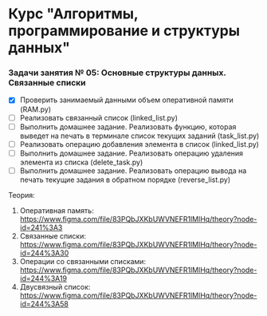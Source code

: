 # Курс "Алгоритмы, программирование и структуры данных"

### Задачи занятия № 05: Основные структуры данных. Связанные списки

- [x] Проверить занимаемый данными объем оперативной памяти (RAM.py)
- [ ] Реализовать связанный список (linked_list.py)
- [ ] Выполнить домашнее задание. Реализовать функцию, которая выведет на печать в терминале список текущих заданий (task_list.py)
- [ ] Реализовать операцию добавления элемента в список (linked_list.py)
- [ ] Выполнить домашнее задание. Реализовать операцию удаления элемента из списка (delete_task.py)
- [ ] Выполнить домашнее задание. Реализовать операцию вывода на печать текущие задания в обратном порядке (reverse_list.py)

Теория: 
1. Оперативная память: https://www.figma.com/file/83PQbJXKbUWVNEFR1lMlHq/theory?node-id=241%3A3
2. Связанные списки: https://www.figma.com/file/83PQbJXKbUWVNEFR1lMlHq/theory?node-id=244%3A30
3. Операции со связанными списками: https://www.figma.com/file/83PQbJXKbUWVNEFR1lMlHq/theory?node-id=244%3A19
4. Двусвязный список: https://www.figma.com/file/83PQbJXKbUWVNEFR1lMlHq/theory?node-id=244%3A58
